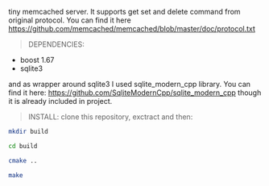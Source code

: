 tiny memcached server. 
It supports get set and delete command from original protocol. You can find it here
https://github.com/memcached/memcached/blob/master/doc/protocol.txt

>DEPENDENCIES:
- boost 1.67
- sqlite3

and as wrapper around sqlite3 I used sqlite_modern_cpp library. You can find it here: https://github.com/SqliteModernCpp/sqlite_modern_cpp 
though it is already included in project.

>INSTALL:
>clone this repository, exctract and then:
```sh
mkdir build
```
```sh
cd build
```
```sh
cmake ..
```
```sh
make
```
